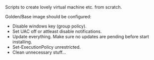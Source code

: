 Scripts to create lovely virtual machine etc. from scratch.

Golden/Base image should be configured:
  * Disable windows key (group policy).
  * Set UAC off or attleast disable notifications.
  * Update everything. Make sure no updates are pending before start installing.
  * Set-ExecutionPolicy unrestricted.
  * Clean unnecessary stuff...
